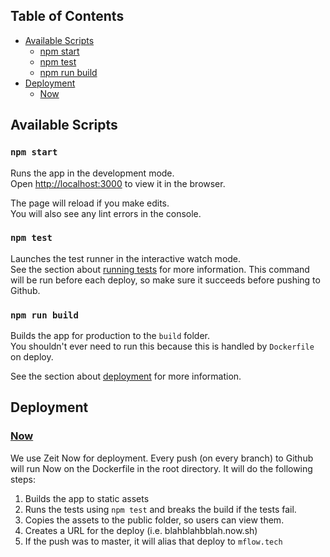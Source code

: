 ## Table of Contents

- [Available Scripts](#available-scripts)
  - [npm start](#npm-start)
  - [npm test](#npm-test)
  - [npm run build](#npm-run-build)
- [Deployment](#deployment)
  - [Now](#Now)

## Available Scripts

### `npm start`

Runs the app in the development mode.<br>
Open [http://localhost:3000](http://localhost:3000) to view it in the browser.

The page will reload if you make edits.<br>
You will also see any lint errors in the console.

### `npm test`

Launches the test runner in the interactive watch mode.<br>
See the section about [running tests](#running-tests) for more information.
This command will be run before each deploy, so make sure it succeeds before pushing to Github.

### `npm run build`

Builds the app for production to the `build` folder.<br>
You shouldn't ever need to run this because this is handled by `Dockerfile` on deploy.

See the section about [deployment](#deployment) for more information.

## Deployment

### [Now](https://zeit.co/now)

We use Zeit Now for deployment. Every push (on every branch) to Github will run Now on the Dockerfile in the root directory. It will do the following steps:

1. Builds the app to static assets
2. Runs the tests using `npm test` and breaks the build if the tests fail.
3. Copies the assets to the public folder, so users can view them.
4. Creates a URL for the deploy (i.e. blahblahbblah.now.sh)
5. If the push was to master, it will alias that deploy to `mflow.tech`
